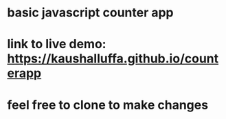 # basic javascript counter app
# link to live demo: https://kaushalluffa.github.io/counterapp
# feel free to clone to make changes
